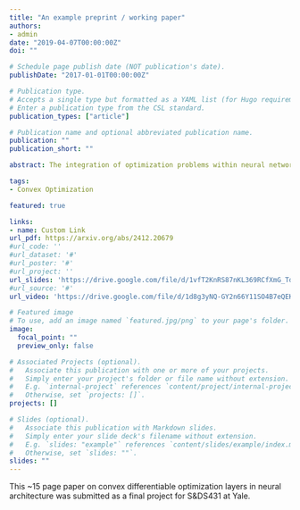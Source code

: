 ```yaml
---
title: "An example preprint / working paper"
authors:
- admin
date: "2019-04-07T00:00:00Z"
doi: ""

# Schedule page publish date (NOT publication's date).
publishDate: "2017-01-01T00:00:00Z"

# Publication type.
# Accepts a single type but formatted as a YAML list (for Hugo requirements).
# Enter a publication type from the CSL standard.
publication_types: ["article"]

# Publication name and optional abbreviated publication name.
publication: ""
publication_short: ""

abstract: The integration of optimization problems within neural network architectures represents a fundamental shift from traditional approaches to handling constraints in deep learning. While it is long known that neural networks can incorporate soft constraints with techniques such as regularization, strict adherence to hard constraints is generally more difficult. A recent advance in this field, however, has addressed this problem by enabling the direct embedding of optimization layers as differentiable components within deep networks. This paper surveys the evolution and current state of this approach, from early implementations limited to quadratic programming, to more recent frameworks supporting general convex optimization problems. We provide a comprehensive review of the background, theoretical foundations, and emerging applications of this technology. Our analysis includes detailed mathematical proofs and an examination of various use cases that demonstrate the potential of this hybrid approach. This work synthesizes developments at the intersection of optimization theory and deep learning, offering insights into both current capabilities and future research directions in this rapidly evolving field.

tags:
- Convex Optimization

featured: true

links:
- name: Custom Link
url_pdf: https://arxiv.org/abs/2412.20679
#url_code: ''
#url_dataset: '#'
#url_poster: '#'
#url_project: ''
url_slides: 'https://drive.google.com/file/d/1vfT2KnRS87nKL369RCfXmG_TdoF5UKcK/view?usp=sharing'
#url_source: '#'
url_video: 'https://drive.google.com/file/d/1d8g3yNQ-GY2n66Y11SO4B7eQEKzLqx4W/view?usp=drive_link'

# Featured image
# To use, add an image named `featured.jpg/png` to your page's folder. 
image:
  focal_point: ""
  preview_only: false

# Associated Projects (optional).
#   Associate this publication with one or more of your projects.
#   Simply enter your project's folder or file name without extension.
#   E.g. `internal-project` references `content/project/internal-project/index.md`.
#   Otherwise, set `projects: []`.
projects: []

# Slides (optional).
#   Associate this publication with Markdown slides.
#   Simply enter your slide deck's filename without extension.
#   E.g. `slides: "example"` references `content/slides/example/index.md`.
#   Otherwise, set `slides: ""`.
slides: ""
---
```


This ~15 page paper on convex differentiable optimization layers in neural architecture was submitted as a final project for S&DS431 at Yale.